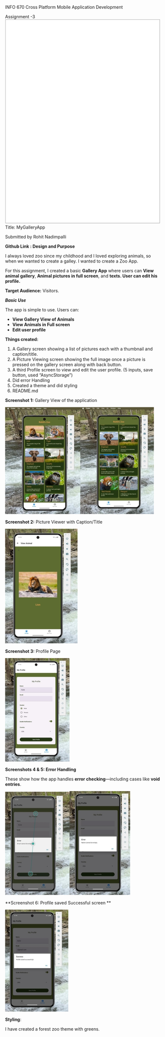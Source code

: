 ﻿INFO 670 Cross Platform Mobile Application Development 

Assignment -3 \
![ref1]Title: MyGalleryApp 

Submitted by Rohit Nadimpalli 

**Github Link :  Design and Purpose** 

I always loved zoo since my childhood and I loved exploring animals, so when we wanted to create a galley. I wanted to create a Zoo App. 

For this assignment, I created a basic **Gallery App** where users can **View** **animal gallery**, **Animal pictures in full screen**, and **texts. User can edit his profile.** 

**Target Audience:** Visitors. 

***Basic Use*** 

The app is simple to use. Users can: 

- **View Gallery View of Animals** 
- **View Animals in Full screen** 
- **Edit user profile** 

**Things created:** 

1. A Gallery screen showing a list of pictures each with a thumbnail and caption/title. 
1. A Picture Viewing screen showing the full image once a picture is pressed on the gallery screen along with back button. 
1. A third Profile screen to view and edit the user profile. (5 inputs, save button, used “AsyncStorage”) 
1. Did error Handling 
1. Created a theme and did styling 
1. README.md 


**Screenshot 1:**  Gallery View of the application 

![](Aspose.Words.ed037dc9-7c3b-41f7-a1ac-9113589c596d.002.jpeg)![](Aspose.Words.ed037dc9-7c3b-41f7-a1ac-9113589c596d.003.jpeg)

**Screenshot 2:**  Picture Viewer with Caption/Title 

![](Aspose.Words.ed037dc9-7c3b-41f7-a1ac-9113589c596d.004.jpeg)

**Screenshot 3:** Profile Page 

![](Aspose.Words.ed037dc9-7c3b-41f7-a1ac-9113589c596d.005.jpeg)

**Screenshots 4 & 5: Error Handling** 

These show how the app handles **error checking**—including cases like  **void entries**. 

![](Aspose.Words.ed037dc9-7c3b-41f7-a1ac-9113589c596d.006.jpeg)![](Aspose.Words.ed037dc9-7c3b-41f7-a1ac-9113589c596d.007.jpeg)

**Screenshot 6: Profile saved Successful screen **

![](Aspose.Words.ed037dc9-7c3b-41f7-a1ac-9113589c596d.008.jpeg)

**Styling**:  

I have created a forest zoo theme with greens. 

[ref1]: Aspose.Words.ed037dc9-7c3b-41f7-a1ac-9113589c596d.001.png
